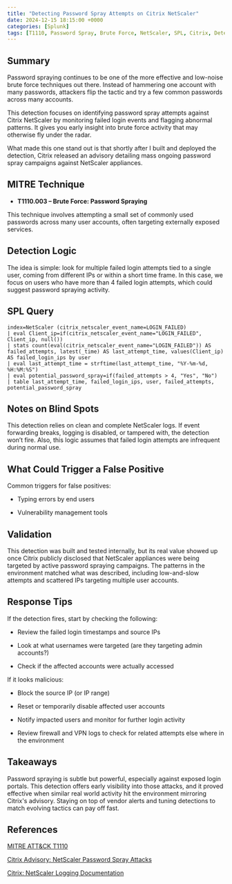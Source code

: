 ```yaml
---
title: "Detecting Password Spray Attempts on Citrix NetScaler"
date: 2024-12-15 18:15:00 +0000
categories: [Splunk]
tags: [T1110, Password Spray, Brute Force, NetScaler, SPL, Citrix, Detection Engineering]
---
```


## Summary

Password spraying continues to be one of the more effective and low-noise brute force techniques out there. Instead of hammering one account with many passwords, attackers flip the tactic and try a few common passwords across many accounts.

This detection focuses on identifying password spray attempts against Citrix NetScaler by monitoring failed login events and flagging abnormal patterns. It gives you early insight into brute force activity that may otherwise fly under the radar.

What made this one stand out is that shortly after I built and deployed the detection, Citrix released an advisory detailing mass ongoing password spray campaigns against NetScaler appliances. 

## MITRE Technique

- **T1110.003 – Brute Force: Password Spraying**
  
This technique involves attempting a small set of commonly used passwords across many user accounts, often targeting externally exposed services.

## Detection Logic

The idea is simple: look for multiple failed login attempts tied to a single user, coming from different IPs or within a short time frame. In this case, we focus on users who have more than 4 failed login attempts, which could suggest password spraying activity.

## SPL Query

```spl
index=NetScaler (citrix_netscaler_event_name=LOGIN_FAILED)
| eval Client_ip=if(citrix_netscaler_event_name="LOGIN_FAILED", Client_ip, null())
| stats count(eval(citrix_netscaler_event_name="LOGIN_FAILED")) AS failed_attempts, latest(_time) AS last_attempt_time, values(Client_ip) AS failed_login_ips by user
| eval last_attempt_time = strftime(last_attempt_time, "%Y-%m-%d, %H:%M:%S")
| eval potential_password_spray=if(failed_attempts > 4, "Yes", "No")
| table last_attempt_time, failed_login_ips, user, failed_attempts, potential_password_spray
```

## Notes on Blind Spots

This detection relies on clean and complete NetScaler logs. If event forwarding breaks, logging is disabled, or tampered with, the detection won’t fire. Also, this logic assumes that failed login attempts are infrequent during normal use. 

## What Could Trigger a False Positive

Common triggers for false positives:

  - Typing errors by end users

  - Vulnerability management tools


## Validation

This detection was built and tested internally, but its real value showed up once Citrix publicly disclosed that NetScaler appliances were being targeted by active password spraying campaigns. The patterns in the environment matched what was described, including low-and-slow attempts and scattered IPs targeting multiple user accounts.

## Response Tips

If the detection fires, start by checking the following:

  - Review the failed login timestamps and source IPs

  - Look at what usernames were targeted (are they targeting admin accounts?)

  - Check if the affected accounts were actually accessed

If it looks malicious:

  - Block the source IP (or IP range) 

  - Reset or temporarily disable affected user accounts

  - Notify impacted users and monitor for further login activity

  - Review firewall and VPN logs to check for related attempts else where in the environment

## Takeaways

Password spraying is subtle but powerful, especially against exposed login portals. This detection offers early visibility into those attacks, and it proved effective when similar real world activity hit the environment mirroring Citrix's advisory. Staying on top of vendor alerts and tuning detections to match evolving tactics can pay off fast.

## References

[MITRE ATT&CK T1110](https://attack.mitre.org/techniques/T1110/003/)

[Citrix Advisory: NetScaler Password Spray Attacks](https://www.bleepingcomputer.com/news/security/citrix-shares-mitigations-for-ongoing-netscaler-password-spray-attacks/)

[Citrix: NetScaler Logging Documentation](https://developer-docs.netscaler.com/en-us/netscaler-syslog-message-reference.html)
